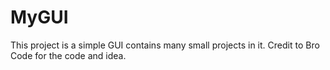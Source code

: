 # MyGUI
This project is a simple GUI contains many small projects in it. Credit to Bro Code for the code and idea. 
